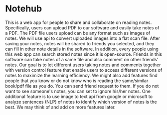 # Notehub
This is a web app for people to share and collaborate on reading notes. Specifically, users can upload PDF to our software and easily take notes of a PDF. The PDF file users upload can be any format such as images of notes. We will use api to convert uploaded images into a flat scan file. After saving your notes, notes will be shared to friends you selected, and they can fill in other note details in the software. In addition, every people using this web app can search stored notes since it is open-source. Friends in this software can take notes of a same file and also comment on other friends' notes. Our goal is to let different users taking notes and comments together with version control feature that enable users to access different versions of notes to maximize the learning efficiency. We might also add features  find people that you know or do not know who is reading the same/similar book/pdf file as you do. You can send friend request to them. If you do not want to see someone's notes, you can set to ignore his/her notes. One additional feature is to use image to text api from google or microsoft to analyze sentences (NLP) of notes to identify which version of notes is the best. We may think of and add on more features later.
